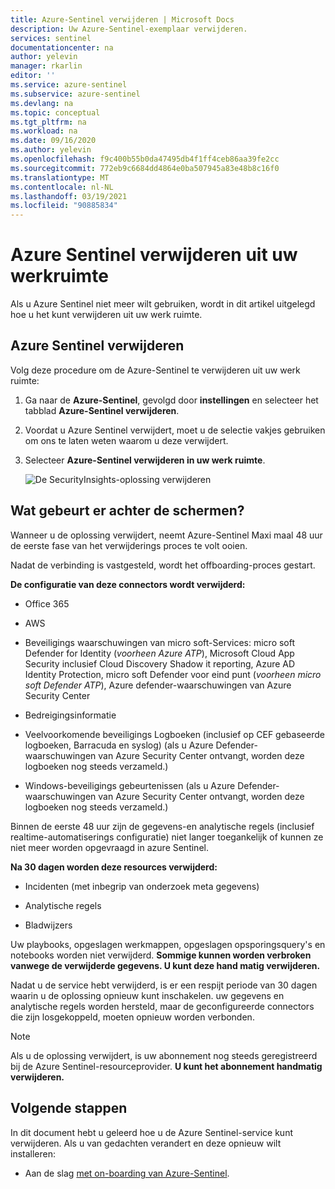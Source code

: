 ```yaml
---
title: Azure-Sentinel verwijderen | Microsoft Docs
description: Uw Azure-Sentinel-exemplaar verwijderen.
services: sentinel
documentationcenter: na
author: yelevin
manager: rkarlin
editor: ''
ms.service: azure-sentinel
ms.subservice: azure-sentinel
ms.devlang: na
ms.topic: conceptual
ms.tgt_pltfrm: na
ms.workload: na
ms.date: 09/16/2020
ms.author: yelevin
ms.openlocfilehash: f9c400b55b0da47495db4f1ff4ceb86aa39fe2cc
ms.sourcegitcommit: 772eb9c6684dd4864e0ba507945a83e48b8c16f0
ms.translationtype: MT
ms.contentlocale: nl-NL
ms.lasthandoff: 03/19/2021
ms.locfileid: "90885834"
---
```

# <a name="remove-azure-sentinel-from-your-workspace"></a>Azure Sentinel verwijderen uit uw werkruimte

Als u Azure Sentinel niet meer wilt gebruiken, wordt in dit artikel uitgelegd hoe u het kunt verwijderen uit uw werk ruimte.

## <a name="how-to-remove-azure-sentinel"></a>Azure Sentinel verwijderen

Volg deze procedure om de Azure-Sentinel te verwijderen uit uw werk ruimte:

1. Ga naar de **Azure-Sentinel**, gevolgd door **instellingen** en selecteer het tabblad **Azure-Sentinel verwijderen**.

1. Voordat u Azure Sentinel verwijdert, moet u de selectie vakjes gebruiken om ons te laten weten waarom u deze verwijdert.

1. Selecteer **Azure-Sentinel verwijderen in uw werk ruimte**.
    
    ![De SecurityInsights-oplossing verwijderen](media/offboard/delete-solution.png)

## <a name="what-happens-behind-the-scenes"></a>Wat gebeurt er achter de schermen?

Wanneer u de oplossing verwijdert, neemt Azure-Sentinel Maxi maal 48 uur de eerste fase van het verwijderings proces te volt ooien.

Nadat de verbinding is vastgesteld, wordt het offboarding-proces gestart.

**De configuratie van deze connectors wordt verwijderd:**
-   Office 365

-   AWS

-   Beveiligings waarschuwingen van micro soft-Services: micro soft Defender for Identity (*voorheen Azure ATP*), Microsoft Cloud App Security inclusief Cloud Discovery Shadow it reporting, Azure AD Identity Protection, micro soft Defender voor eind punt (*voorheen micro soft Defender ATP*), Azure defender-waarschuwingen van Azure Security Center

-   Bedreigingsinformatie

-   Veelvoorkomende beveiligings Logboeken (inclusief op CEF gebaseerde logboeken, Barracuda en syslog) (als u Azure Defender-waarschuwingen van Azure Security Center ontvangt, worden deze logboeken nog steeds verzameld.)

-   Windows-beveiligings gebeurtenissen (als u Azure Defender-waarschuwingen van Azure Security Center ontvangt, worden deze logboeken nog steeds verzameld.)

Binnen de eerste 48 uur zijn de gegevens-en analytische regels (inclusief realtime-automatiserings configuratie) niet langer toegankelijk of kunnen ze niet meer worden opgevraagd in azure Sentinel.

**Na 30 dagen worden deze resources verwijderd:**

-   Incidenten (met inbegrip van onderzoek meta gegevens)

-   Analytische regels

-   Bladwijzers

Uw playbooks, opgeslagen werkmappen, opgeslagen opsporingsquery's en notebooks worden niet verwijderd. **Sommige kunnen worden verbroken vanwege de verwijderde gegevens. U kunt deze hand matig verwijderen.**

Nadat u de service hebt verwijderd, is er een respijt periode van 30 dagen waarin u de oplossing opnieuw kunt inschakelen. uw gegevens en analytische regels worden hersteld, maar de geconfigureerde connectors die zijn losgekoppeld, moeten opnieuw worden verbonden.

> [!NOTE]
> Als u de oplossing verwijdert, is uw abonnement nog steeds geregistreerd bij de Azure Sentinel-resourceprovider. **U kunt het abonnement handmatig verwijderen.**




## <a name="next-steps"></a>Volgende stappen
In dit document hebt u geleerd hoe u de Azure Sentinel-service kunt verwijderen. Als u van gedachten verandert en deze opnieuw wilt installeren:
- Aan de slag [met on-boarding van Azure-Sentinel](quickstart-onboard.md).
